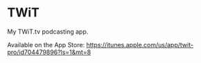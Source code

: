 TWiT
====

My TWiT.tv podcasting app.

Available on the App Store: https://itunes.apple.com/us/app/twit-pro/id704479896?ls=1&mt=8